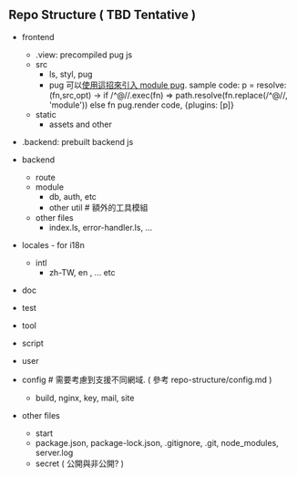 ## Repo Structure ( TBD Tentative ) 

 - frontend
   - .view: precompiled pug js
   - src
     - ls, styl, pug
     - pug 可以[使用這招來引入 module pug](https://github.com/pugjs/pug/issues/3125). sample code:
      p = resolve: (fn,src,opt) -> if /^@\//.exec(fn) => path.resolve(fn.replace(/^@\//, 'module')) else fn
      pug.render code, {plugins: [p]}
   - static
     - assets and other
 - .backend: prebuilt backend js
 - backend
   - route
   - module
     - db, auth, etc
     - other util # 額外的工具模組
   - other files
     - index.ls, error-handler.ls, ...
 - locales - for i18n
   - intl
     - zh-TW, en , ... etc 

 - doc
 - test
 - tool
 - script
 - user
 - config # 需要考慮到支援不同網域. ( 參考 repo-structure/config.md )
   - build, nginx, key, mail, site
 - other files
   - start
   - package.json, package-lock.json, .gitignore, .git, node_modules, server.log
   - secret ( 公開與非公開? )

